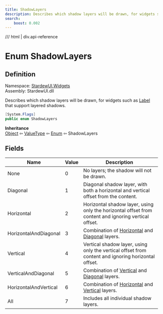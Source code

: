 ```yaml
---
title: ShadowLayers
description: Describes which shadow layers will be drawn, for widgets such as Label that support layered shadows.
search:
    boost: 0.002
---
```


<link rel="stylesheet" href="/StardewUI/stylesheets/reference.css" />

/// html | div.api-reference

# Enum ShadowLayers

## Definition

<div class="api-definition" markdown>

Namespace: [StardewUI.Widgets](index.md)  
Assembly: StardewUI.dll  

</div>

Describes which shadow layers will be drawn, for widgets such as [Label](label.md) that support layered shadows.

```cs
[System.Flags]
public enum ShadowLayers
```

**Inheritance**  
[Object](https://learn.microsoft.com/en-us/dotnet/api/system.object) ⇦ [ValueType](https://learn.microsoft.com/en-us/dotnet/api/system.valuetype) ⇦ [Enum](https://learn.microsoft.com/en-us/dotnet/api/system.enum) ⇦ ShadowLayers

## Fields

 | Name | Value | Description |
| --- | --- | --- |
| <a id="none">None</a> | 0 | No layers; the shadow will not be drawn. | 
| <a id="diagonal">Diagonal</a> | 1 | Diagonal shadow layer, with both a horizontal and vertical offset from the content. | 
| <a id="horizontal">Horizontal</a> | 2 | Horizontal shadow layer, using only the horizontal offset from content and ignoring vertical offset. | 
| <a id="horizontalanddiagonal">HorizontalAndDiagonal</a> | 3 | Combination of [Horizontal](shadowlayers.md#horizontal) and [Diagonal](shadowlayers.md#diagonal) layers. | 
| <a id="vertical">Vertical</a> | 4 | Vertical shadow layer, using only the vertical offset from content and ignoring horizontal offset. | 
| <a id="verticalanddiagonal">VerticalAndDiagonal</a> | 5 | Combination of [Vertical](shadowlayers.md#vertical) and [Diagonal](shadowlayers.md#diagonal) layers. | 
| <a id="horizontalandvertical">HorizontalAndVertical</a> | 6 | Combination of [Horizontal](shadowlayers.md#horizontal) and [Vertical](shadowlayers.md#vertical) layers. | 
| <a id="all">All</a> | 7 | Includes all individual shadow layers. | 

